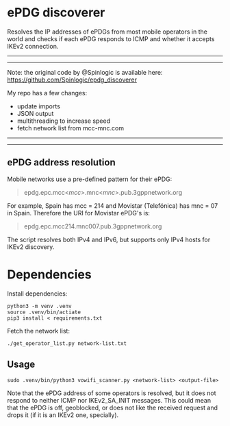 # ePDG discoverer
Resolves the IP addresses of ePDGs from most mobile operators in the world and checks if each ePDG responds to ICMP and whether it accepts IKEv2 connection.

---
---
Note: the original code by @Spinlogic is available here: https://github.com/Spinlogic/epdg_discoverer

My repo has a few changes:
- update imports
- JSON output
- multithreading to increase speed
- fetch network list from mcc-mnc.com

---
---

## ePDG address resolution
Mobile networks use a pre-defined pattern for their ePDG:

> epdg.epc.mcc<_mcc_>.mnc<_mnc_>.pub.3gppnetwork.org

For example, Spain has mcc = 214 and Movistar (Telefónica) has mnc = 07 in Spain. Therefore the URI for Movistar ePDG's is:

> epdg.epc.mcc214.mnc007.pub.3gppnetwork.org

The script resolves both IPv4 and IPv6, but supports only IPv4 hosts for IKEv2 discovery.

# Dependencies

Install dependencies:
```
python3 -m venv .venv
source .venv/bin/actiate
pip3 install < requirements.txt
```

Fetch the network list:
```
./get_operator_list.py network-list.txt
```

## Usage
```
sudo .venv/bin/python3 vowifi_scanner.py <network-list> <output-file>
```

Note that the ePDG address of some operators is resolved, but it does not respond to neither ICMP nor IKEv2_SA_INIT messages. This could mean that the ePDG is off, geoblocked, or does not like the received request and drops it (if it is an IKEv2 one, specially). 
